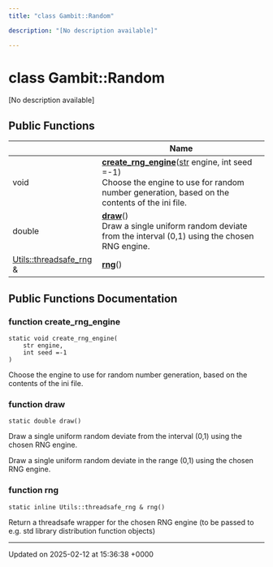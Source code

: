 ```yaml
---
title: "class Gambit::Random"

description: "[No description available]"

---
```


# class Gambit::Random



[No description available]

## Public Functions

|                | Name           |
| -------------- | -------------- |
| void | **[create_rng_engine](/documentation/code/classes/classgambit_1_1random/#function-create-rng-engine)**([str](/documentation/code/namespaces/namespacegambit/#typedef-str) engine, int seed =-1)<br>Choose the engine to use for random number generation, based on the contents of the ini file.  |
| double | **[draw](/documentation/code/classes/classgambit_1_1random/#function-draw)**()<br>Draw a single uniform random deviate from the interval (0,1) using the chosen RNG engine.  |
| [Utils::threadsafe_rng](/documentation/code/classes/classgambit_1_1utils_1_1threadsafe__rng/) & | **[rng](/documentation/code/classes/classgambit_1_1random/#function-rng)**() |

## Public Functions Documentation

### function create_rng_engine

```
static void create_rng_engine(
    str engine,
    int seed =-1
)
```

Choose the engine to use for random number generation, based on the contents of the ini file. 

### function draw

```
static double draw()
```

Draw a single uniform random deviate from the interval (0,1) using the chosen RNG engine. 

Draw a single uniform random deviate in the range (0,1) using the chosen RNG engine. 


### function rng

```
static inline Utils::threadsafe_rng & rng()
```


Return a threadsafe wrapper for the chosen RNG engine (to be passed to e.g. std library distribution function objects) 


-------------------------------

Updated on 2025-02-12 at 15:36:38 +0000